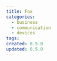 ```yaml
---
title: Fax
categories:
  - business
  - communication
  - devices
tags:
created: 0.5.0
updated: 0.5.0
---
```

